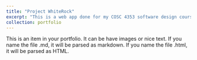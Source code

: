 ```yaml
---
title: "Project WhiteRock"
excerpt: "This is a web app done for my COSC 4353 software design course "
collection: portfolio
---
```


This is an item in your portfolio. It can be have images or nice text. If you name the file .md, it will be parsed as markdown. If you name the file .html, it will be parsed as HTML. 
